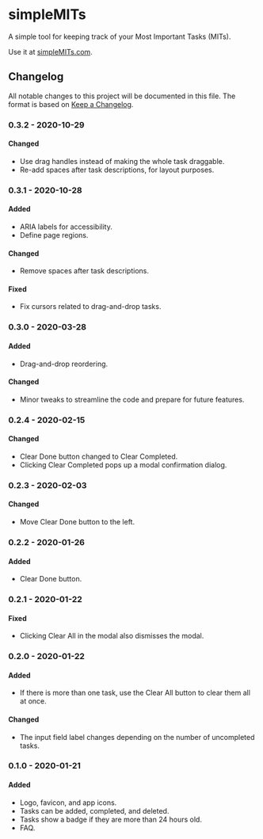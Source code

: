 # simpleMITs

A simple tool for keeping track of your Most Important Tasks (MITs).

Use it at [simpleMITs.com](https://simplemits.com).

## Changelog

All notable changes to this project will be documented in this file. The format
is based on [Keep a Changelog](https://keepachangelog.com/en/1.0.0/).


### 0.3.2 - 2020-10-29

#### Changed
- Use drag handles instead of making the whole task draggable.
- Re-add spaces after task descriptions, for layout purposes.


### 0.3.1 - 2020-10-28

#### Added
- ARIA labels for accessibility.
- Define page regions.

#### Changed
- Remove spaces after task descriptions.

#### Fixed
- Fix cursors related to drag-and-drop tasks.


### 0.3.0 - 2020-03-28

#### Added
- Drag-and-drop reordering.

#### Changed
- Minor tweaks to streamline the code and prepare for future features.


### 0.2.4 - 2020-02-15

#### Changed
- Clear Done button changed to Clear Completed.
- Clicking Clear Completed pops up a modal confirmation dialog.


### 0.2.3 - 2020-02-03

#### Changed
- Move Clear Done button to the left.


### 0.2.2 - 2020-01-26

#### Added
- Clear Done button.


### 0.2.1 - 2020-01-22

#### Fixed
- Clicking Clear All in the modal also dismisses the modal.


### 0.2.0 - 2020-01-22

#### Added
- If there is more than one task, use the Clear All button to clear them all at once.

#### Changed
- The input field label changes depending on the number of uncompleted tasks.


### 0.1.0 - 2020-01-21

#### Added
- Logo, favicon, and app icons.
- Tasks can be added, completed, and deleted.
- Tasks show a badge if they are more than 24 hours old.
- FAQ.

